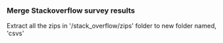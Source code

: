 ### Merge Stackoverflow survey results

Extract all the zips in '/stack_overflow/zips' folder to new folder named, 'csvs'